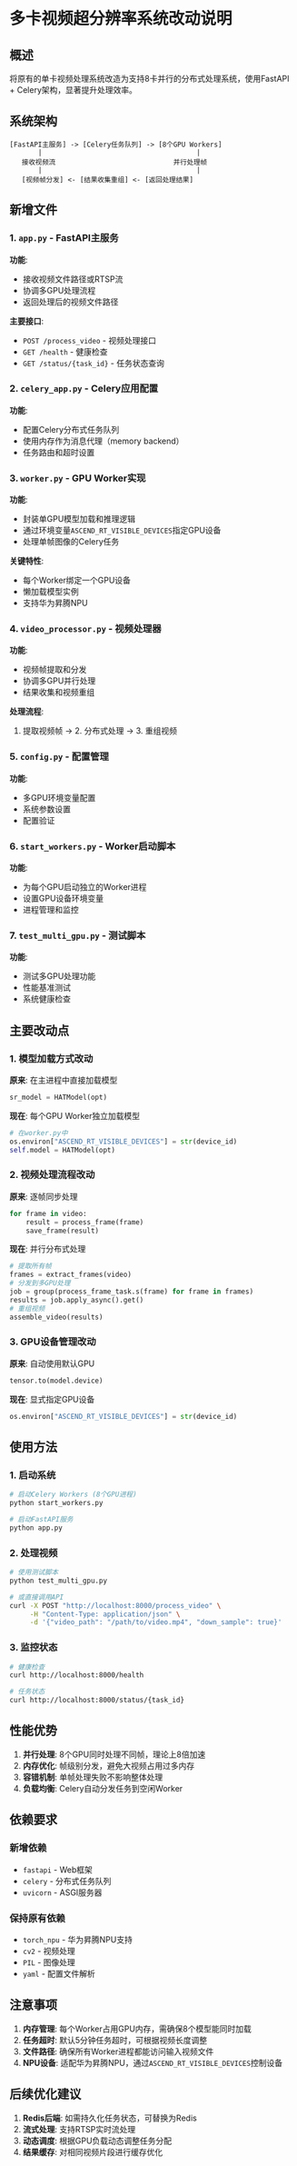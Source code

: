 # 多卡视频超分辨率系统改动说明

## 概述
将原有的单卡视频处理系统改造为支持8卡并行的分布式处理系统，使用FastAPI + Celery架构，显著提升处理效率。

## 系统架构

```
[FastAPI主服务] -> [Celery任务队列] -> [8个GPU Workers]
       |                                      |
   接收视频流                             并行处理帧
       |                                      |
   [视频帧分发] <- [结果收集重组] <- [返回处理结果]
```

## 新增文件

### 1. `app.py` - FastAPI主服务
**功能**: 
- 接收视频文件路径或RTSP流
- 协调多GPU处理流程
- 返回处理后的视频文件路径

**主要接口**:
- `POST /process_video` - 视频处理接口
- `GET /health` - 健康检查
- `GET /status/{task_id}` - 任务状态查询

### 2. `celery_app.py` - Celery应用配置
**功能**:
- 配置Celery分布式任务队列
- 使用内存作为消息代理（memory backend）
- 任务路由和超时设置

### 3. `worker.py` - GPU Worker实现
**功能**:
- 封装单GPU模型加载和推理逻辑
- 通过环境变量`ASCEND_RT_VISIBLE_DEVICES`指定GPU设备
- 处理单帧图像的Celery任务

**关键特性**:
- 每个Worker绑定一个GPU设备
- 懒加载模型实例
- 支持华为昇腾NPU

### 4. `video_processor.py` - 视频处理器
**功能**:
- 视频帧提取和分发
- 协调多GPU并行处理
- 结果收集和视频重组

**处理流程**:
1. 提取视频帧 -> 2. 分布式处理 -> 3. 重组视频

### 5. `config.py` - 配置管理
**功能**:
- 多GPU环境变量配置
- 系统参数设置
- 配置验证

### 6. `start_workers.py` - Worker启动脚本
**功能**:
- 为每个GPU启动独立的Worker进程
- 设置GPU设备环境变量
- 进程管理和监控

### 7. `test_multi_gpu.py` - 测试脚本
**功能**:
- 测试多GPU处理功能
- 性能基准测试
- 系统健康检查

## 主要改动点

### 1. 模型加载方式改动
**原来**: 在主进程中直接加载模型
```python
sr_model = HATModel(opt)
```

**现在**: 每个GPU Worker独立加载模型
```python
# 在worker.py中
os.environ["ASCEND_RT_VISIBLE_DEVICES"] = str(device_id)
self.model = HATModel(opt)
```

### 2. 视频处理流程改动
**原来**: 逐帧同步处理
```python
for frame in video:
    result = process_frame(frame)
    save_frame(result)
```

**现在**: 并行分布式处理
```python
# 提取所有帧
frames = extract_frames(video)
# 分发到多GPU处理
job = group(process_frame_task.s(frame) for frame in frames)
results = job.apply_async().get()
# 重组视频
assemble_video(results)
```

### 3. GPU设备管理改动
**原来**: 自动使用默认GPU
```python
tensor.to(model.device)
```

**现在**: 显式指定GPU设备
```python
os.environ["ASCEND_RT_VISIBLE_DEVICES"] = str(device_id)
```

## 使用方法

### 1. 启动系统
```bash
# 启动Celery Workers (8个GPU进程)
python start_workers.py

# 启动FastAPI服务
python app.py
```

### 2. 处理视频
```bash
# 使用测试脚本
python test_multi_gpu.py

# 或直接调用API
curl -X POST "http://localhost:8000/process_video" \
     -H "Content-Type: application/json" \
     -d '{"video_path": "/path/to/video.mp4", "down_sample": true}'
```

### 3. 监控状态
```bash
# 健康检查
curl http://localhost:8000/health

# 任务状态
curl http://localhost:8000/status/{task_id}
```

## 性能优势

1. **并行处理**: 8个GPU同时处理不同帧，理论上8倍加速
2. **内存优化**: 帧级别分发，避免大视频占用过多内存
3. **容错机制**: 单帧处理失败不影响整体处理
4. **负载均衡**: Celery自动分发任务到空闲Worker

## 依赖要求

### 新增依赖
- `fastapi` - Web框架
- `celery` - 分布式任务队列
- `uvicorn` - ASGI服务器

### 保持原有依赖
- `torch_npu` - 华为昇腾NPU支持
- `cv2` - 视频处理
- `PIL` - 图像处理
- `yaml` - 配置文件解析

## 注意事项

1. **内存管理**: 每个Worker占用GPU内存，需确保8个模型能同时加载
2. **任务超时**: 默认5分钟任务超时，可根据视频长度调整
3. **文件路径**: 确保所有Worker进程都能访问输入视频文件
4. **NPU设备**: 适配华为昇腾NPU，通过`ASCEND_RT_VISIBLE_DEVICES`控制设备

## 后续优化建议

1. **Redis后端**: 如需持久化任务状态，可替换为Redis
2. **流式处理**: 支持RTSP实时流处理
3. **动态调度**: 根据GPU负载动态调整任务分配
4. **结果缓存**: 对相同视频片段进行缓存优化